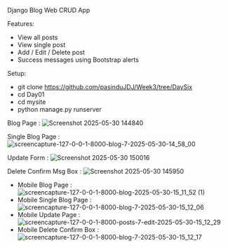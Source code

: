 Django Blog Web CRUD App

Features:
- View all posts
- View single post
- Add / Edit / Delete post
- Success messages using Bootstrap alerts

Setup:
- git clone https://github.com/pasinduJDJ/Week3/tree/DaySix
- cd Day01
- cd mysite
- python manage.py runserver

Blog Page :
![Screenshot 2025-05-30 144840](https://github.com/user-attachments/assets/268dc477-4ef3-4268-8ad3-341dc897a113)

Single Blog Page : 
![screencapture-127-0-0-1-8000-blog-7-2025-05-30-14_58_00](https://github.com/user-attachments/assets/5eb4ab1d-b111-4453-854f-8be43ff1e956)

Update Form : 
![Screenshot 2025-05-30 150016](https://github.com/user-attachments/assets/ab29f0a3-0239-411a-a914-1037a68d77a7)

Delete Confirm Msg Box :
![Screenshot 2025-05-30 145950](https://github.com/user-attachments/assets/b09a2cf0-c547-491b-813c-102520c31821)

- Mobile Blog Page :
![screencapture-127-0-0-1-8000-blog-2025-05-30-15_11_52 (1)](https://github.com/user-attachments/assets/bd3602b5-c26f-485d-afc9-b3c9cbe9388e)
- Mobile Single Blog Page :
![screencapture-127-0-0-1-8000-blog-7-2025-05-30-15_12_06](https://github.com/user-attachments/assets/ddd14a02-8354-4502-a8b4-9fe6dc1de989)
- Mobile Update Page :
![screencapture-127-0-0-1-8000-posts-7-edit-2025-05-30-15_12_29](https://github.com/user-attachments/assets/1a210e5e-401b-4d9d-b5d0-862c3aabc1d1)
- Mobile Delete Confirm Box :
![screencapture-127-0-0-1-8000-blog-7-2025-05-30-15_12_17](https://github.com/user-attachments/assets/cfcc888a-a254-41ea-a734-db62dbf45055)
